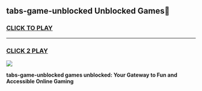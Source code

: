 
## tabs-game-unblocked Unblocked Games👋
<h3>
<a href="https://news.freeplayer.one?title=tabs-game-unblocked&ref=16F">CLICK TO PLAY</a></h3>
<hr>

<h3>
<a href="https://news.freeplayer.one?title=tabs-game-unblocked&ref=16F">CLICK 2 PLAY</a>
  
</h3>

<a href="https://news.freeplayer.one?title=tabs-game-unblocked&ref=16F/"><img src="https://clearcache.store/games.png"></a>


**tabs-game-unblocked games unblocked: Your Gateway to Fun and Accessible Online Gaming**
